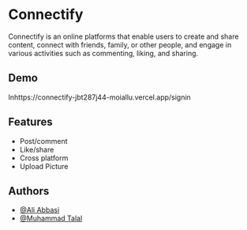 
# Connectify

Connectify is an online platforms that enable users to create and share content, connect with friends, family, or other people, and engage in various activities such as commenting, liking, and sharing.


## Demo

Inhttps://connectify-jbt287j44-moiallu.vercel.app/signin


## Features

- Post/comment
- Like/share
- Cross platform
- Upload Picture



## Authors
- [@Ali Abbasi](https://github.com/MoiAllu)
- [@Muhammad Talal](https://github.com/itxtalal)

